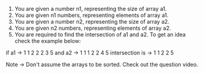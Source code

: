 1. You are given a number n1, representing the size of array a1.
2. You are given n1 numbers, representing elements of array a1.
3. You are given a number n2, representing the size of array a2.
4. You are given n2 numbers, representing elements of array a2.
5. You are required to find the intersection of a1 and a2. To get an idea check the example below:
 
if a1 -> 1 1 2 2 2 3 5
and a2 -> 1 1 1 2 2 4 5
intersection is -> 1 1 2 2 5

Note -> Don't assume the arrays to be sorted. Check out the question video.

